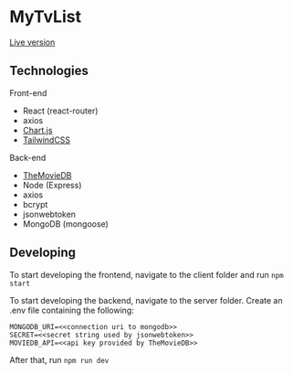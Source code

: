 # MyTvList
[Live version](https://vmuotka-mytvlist.herokuapp.com)

## Technologies
Front-end
- React (react-router)
- axios
- [Chart.js](https://www.chartjs.org/)
- [TailwindCSS](https://tailwindcss.com/)

Back-end
- [TheMovieDB](https://developers.themoviedb.org/3/getting-started/introduction)
- Node (Express)
- axios
- bcrypt
- jsonwebtoken
- MongoDB (mongoose)

## Developing
To start developing the frontend, navigate to the client folder and run
``npm start``

To start developing the backend, navigate to the server folder. Create an .env file containing the following:
```
MONGODB_URI=<<connection uri to mongodb>>
SECRET=<<secret string used by jsonwebtoken>>
MOVIEDB_API=<<api key provided by TheMovieDB>>
```

After that, run ``npm run dev``